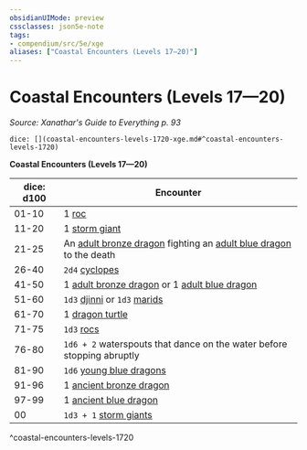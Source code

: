 ```yaml
---
obsidianUIMode: preview
cssclasses: json5e-note
tags:
- compendium/src/5e/xge
aliases: ["Coastal Encounters (Levels 17—20)"]
---
```

# Coastal Encounters (Levels 17—20)
*Source: Xanathar's Guide to Everything p. 93* 

`dice: [](coastal-encounters-levels-1720-xge.md#^coastal-encounters-levels-1720)`

**Coastal Encounters (Levels 17—20)**

| dice: d100 | Encounter |
|------------|-----------|
| 01-10 | 1 [roc](z_compendium/bestiary/monstrosity/roc.md) |
| 11-20 | 1 [storm giant](z_compendium/bestiary/giant/storm-giant.md) |
| 21-25 | An [adult bronze dragon](z_compendium/bestiary/dragon/adult-bronze-dragon.md) fighting an [adult blue dragon](z_compendium/bestiary/dragon/adult-blue-dragon.md) to the death |
| 26-40 | `2d4` [cyclopes](z_compendium/bestiary/giant/cyclops.md) |
| 41-50 | 1 [adult bronze dragon](z_compendium/bestiary/dragon/adult-bronze-dragon.md) or 1 [adult blue dragon](z_compendium/bestiary/dragon/adult-blue-dragon.md) |
| 51-60 | `1d3` [djinni](z_compendium/bestiary/elemental/djinni.md) or `1d3` [marids](z_compendium/bestiary/elemental/marid.md) |
| 61-70 | 1 [dragon turtle](z_compendium/bestiary/dragon/dragon-turtle.md) |
| 71-75 | `1d3` [rocs](z_compendium/bestiary/monstrosity/roc.md) |
| 76-80 | `1d6 + 2` waterspouts that dance on the water before stopping abruptly |
| 81-90 | `1d6` [young blue dragons](z_compendium/bestiary/dragon/young-blue-dragon.md) |
| 91-96 | 1 [ancient bronze dragon](z_compendium/bestiary/dragon/ancient-bronze-dragon.md) |
| 97-99 | 1 [ancient blue dragon](z_compendium/bestiary/dragon/ancient-blue-dragon.md) |
| 00 | `1d3 + 1` [storm giants](z_compendium/bestiary/giant/storm-giant.md) |
^coastal-encounters-levels-1720